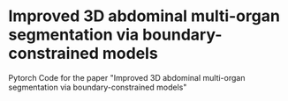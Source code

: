 # Improved 3D abdominal multi-organ segmentation via boundary-constrained models

Pytorch Code for the paper "Improved 3D abdominal multi-organ segmentation via boundary-constrained models"

